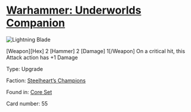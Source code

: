 # [Warhammer: Underworlds Companion](https://guidokessels.github.io/wh-underworlds)

  

![Lightning Blade](https://warhammerunderworlds.com/wp-content/uploads/sites/6/2017/12/055_ENG-Lightning-Blade.png)

[Weapon][Hex] 2 [Hammer] 2 [Damage] 1[/Weapon] On a critical hit, this Attack action has +1 Damage

Type: Upgrade

Faction: [Steelheart’s Champions](https://guidokessels.github.io/wh-underworlds/factions/steelhearts-champions.md)

Found in: [Core Set](https://guidokessels.github.io/wh-underworlds/locations/core-set.md)

Card number: 55

